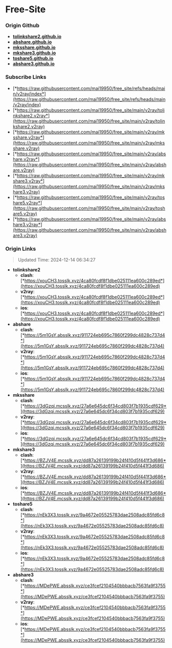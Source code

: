 # Free-Site

### Origin Github

- [**tolinkshare2.github.io**](https://github.com/tolinkshare2/tolinkshare2.github.io)
- [**abshare.github.io**](https://github.com/abshare/abshare.github.io)
- [**mksshare.github.io**](https://github.com/mksshare/mksshare.github.io)
- [**mkshare3.github.io**](https://github.com/mkshare3/mkshare3.github.io)
- [**toshare5.github.io**](https://github.com/toshare5/toshare5.github.io)
- [**abshare3.github.io**](https://github.com/abshare3/abshare3.github.io)

### Subscribe Links

- [*https://raw.githubusercontent.com/mai19950/free_site/refs/heads/main/v2ray/index*](https://raw.githubusercontent.com/mai19950/free_site/refs/heads/main/v2ray/index)
- [*https://raw.githubusercontent.com/mai19950/free_site/main/v2ray/tolinkshare2.v2ray*](https://raw.githubusercontent.com/mai19950/free_site/main/v2ray/tolinkshare2.v2ray)
- [*https://raw.githubusercontent.com/mai19950/free_site/main/v2ray/mksshare.v2ray*](https://raw.githubusercontent.com/mai19950/free_site/main/v2ray/mksshare.v2ray)
- [*https://raw.githubusercontent.com/mai19950/free_site/main/v2ray/abshare.v2ray*](https://raw.githubusercontent.com/mai19950/free_site/main/v2ray/abshare.v2ray)
- [*https://raw.githubusercontent.com/mai19950/free_site/main/v2ray/mkshare3.v2ray*](https://raw.githubusercontent.com/mai19950/free_site/main/v2ray/mkshare3.v2ray)
- [*https://raw.githubusercontent.com/mai19950/free_site/main/v2ray/toshare5.v2ray*](https://raw.githubusercontent.com/mai19950/free_site/main/v2ray/toshare5.v2ray)
- [*https://raw.githubusercontent.com/mai19950/free_site/main/v2ray/abshare3.v2ray*](https://raw.githubusercontent.com/mai19950/free_site/main/v2ray/abshare3.v2ray)

### Origin Links

> Updated Time: 2024-12-14 06:34:27

- **tolinkshare2**
  - **clash**: [*https://xouCH3.tosslk.xyz/4ca80fcdf8f1dbe025111ea600c289ed*](https://xouCH3.tosslk.xyz/4ca80fcdf8f1dbe025111ea600c289ed)
  - **v2ray**: [*https://xouCH3.tosslk.xyz/4ca80fcdf8f1dbe025111ea600c289ed*](https://xouCH3.tosslk.xyz/4ca80fcdf8f1dbe025111ea600c289ed)
  - **ios**: [*https://xouCH3.tosslk.xyz/4ca80fcdf8f1dbe025111ea600c289ed*](https://xouCH3.tosslk.xyz/4ca80fcdf8f1dbe025111ea600c289ed)
- **abshare**
  - **clash**: [*https://5m1GsY.absslk.xyz/911724eb695c7860f299dc4828c737d4*](https://5m1GsY.absslk.xyz/911724eb695c7860f299dc4828c737d4)
  - **v2ray**: [*https://5m1GsY.absslk.xyz/911724eb695c7860f299dc4828c737d4*](https://5m1GsY.absslk.xyz/911724eb695c7860f299dc4828c737d4)
  - **ios**: [*https://5m1GsY.absslk.xyz/911724eb695c7860f299dc4828c737d4*](https://5m1GsY.absslk.xyz/911724eb695c7860f299dc4828c737d4)
- **mksshare**
  - **clash**: [*https://3dGzqi.mcsslk.xyz/27a6e645dc6f34cd803f7b1935cdf629*](https://3dGzqi.mcsslk.xyz/27a6e645dc6f34cd803f7b1935cdf629)
  - **v2ray**: [*https://3dGzqi.mcsslk.xyz/27a6e645dc6f34cd803f7b1935cdf629*](https://3dGzqi.mcsslk.xyz/27a6e645dc6f34cd803f7b1935cdf629)
  - **ios**: [*https://3dGzqi.mcsslk.xyz/27a6e645dc6f34cd803f7b1935cdf629*](https://3dGzqi.mcsslk.xyz/27a6e645dc6f34cd803f7b1935cdf629)
- **mkshare3**
  - **clash**: [*https://BZJV4E.mcsslk.xyz/dd87a26139199b24f410d5f441f3d686*](https://BZJV4E.mcsslk.xyz/dd87a26139199b24f410d5f441f3d686)
  - **v2ray**: [*https://BZJV4E.mcsslk.xyz/dd87a26139199b24f410d5f441f3d686*](https://BZJV4E.mcsslk.xyz/dd87a26139199b24f410d5f441f3d686)
  - **ios**: [*https://BZJV4E.mcsslk.xyz/dd87a26139199b24f410d5f441f3d686*](https://BZJV4E.mcsslk.xyz/dd87a26139199b24f410d5f441f3d686)
- **toshare5**
  - **clash**: [*https://nEk3X3.tosslk.xyz/9a4672e05525783dae2508adc85fd6c8*](https://nEk3X3.tosslk.xyz/9a4672e05525783dae2508adc85fd6c8)
  - **v2ray**: [*https://nEk3X3.tosslk.xyz/9a4672e05525783dae2508adc85fd6c8*](https://nEk3X3.tosslk.xyz/9a4672e05525783dae2508adc85fd6c8)
  - **ios**: [*https://nEk3X3.tosslk.xyz/9a4672e05525783dae2508adc85fd6c8*](https://nEk3X3.tosslk.xyz/9a4672e05525783dae2508adc85fd6c8)
- **abshare3**
  - **clash**: [*https://MDePWE.absslk.xyz/ce3fcef2104540bbbacb7563fa9f3755*](https://MDePWE.absslk.xyz/ce3fcef2104540bbbacb7563fa9f3755)
  - **v2ray**: [*https://MDePWE.absslk.xyz/ce3fcef2104540bbbacb7563fa9f3755*](https://MDePWE.absslk.xyz/ce3fcef2104540bbbacb7563fa9f3755)
  - **ios**: [*https://MDePWE.absslk.xyz/ce3fcef2104540bbbacb7563fa9f3755*](https://MDePWE.absslk.xyz/ce3fcef2104540bbbacb7563fa9f3755)
